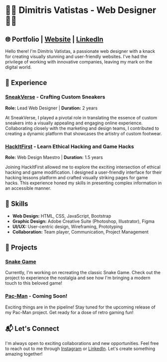 # 👨‍💻 Dimitris Vatistas - Web Designer  👨‍💻

## 🌐 Portfolio | [Website](linkr.bio/dimitrisvatistas) | [LinkedIn](https://www.linkedin.com/in/dimitris-vatistas/)

Hello there! I'm Dimitris Vatistas, a passionate web designer with a knack for creating visually stunning and user-friendly websites. I've had the privilege of working with innovative companies, leaving my mark on the digital world.

## 🚀 Experience

### [SneakVerse](https://sneakverse.company.site) - Crafting Custom Sneakers

**Role:** Lead Web Designer | **Duration:** 2 years

At SneakVerse, I played a pivotal role in translating the essence of custom sneakers into a visually appealing and engaging online experience. Collaborating closely with the marketing and design teams, I contributed to creating a dynamic platform that showcases the artistry of custom footwear.

### [HackItFirst](https://techvat.000webhostapp.com/) - Learn Ethical Hacking and Game Hacks

**Role:** Web Design Maestro | **Duration:** 1.5 years

Joining HackItFirst allowed me to explore the exciting intersection of ethical hacking and game modification. I designed a user-friendly interface for their hacking lessons platform and crafted visually striking pages for game hacks. This experience honed my skills in presenting complex information in an accessible manner.

## 🎨 Skills

- **Web Design:** HTML, CSS, JavaScript, Bootstrap
- **Graphic Design:** Adobe Creative Suite (Photoshop, Illustrator), Figma
- **UI/UX:** User-centric design, Wireframing, Prototyping
- **Collaboration:** Team player, Communication, Project Management

## 🌟 Projects

### [Snake Game](https://vatistasdimitris.github.io/snakegame/)

Currently, I'm working on recreating the classic Snake Game. Check out the project to experience the nostalgia and see how I'm bringing a modern touch to this beloved game!

### [Pac-Man](#) - Coming Soon!

Exciting things are in the pipeline! Stay tuned for the upcoming release of my Pac-Man project. Get ready for a dose of retro gaming fun!

## 📬 Let's Connect

I'm always open to exciting collaborations and new opportunities. Feel free to reach out to me through [Instagram](https://www.instagram.com/vatistasdimitris/)  or  [LinkedIn](https://www.linkedin.com/in/dimitris-vatistas/). Let's create something amazing together!



